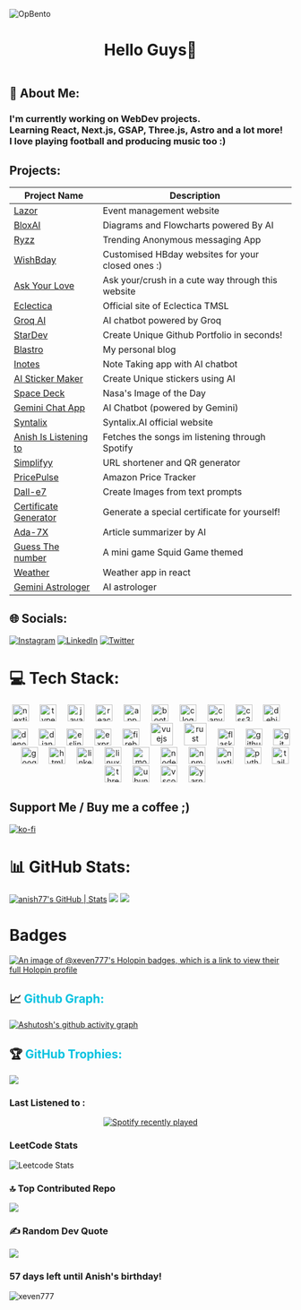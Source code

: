 ![OpBento](https://firebasestorage.googleapis.com/v0/b/smartkaksha-fe32c.appspot.com/o/opbento%2Fxeven777dea58.png?alt=media)

<p><h1 align="center" style="text-decoration: none; cursor: none;">Hello Guys👋<br/></h1>
<!-- <h2 align="center">I am Anish Biswas. Currently pursuing B.TECH in CSE at Techno Main Salt Lake.</h2></p> -->
  
<a href="https://anish7.me"><img src="https://readme-typing-svg.demolab.com?font=Space+Grotesk&size=35&pause=1000&color=16B9F7&width=435&lines=Im+Anish+Biswas+" alt="" /></a>

## 💫 About Me:

### I'm currently working on WebDev projects.<br>Learning React, Next.js, GSAP, Three.js, Astro and a lot more!<br>I love playing football and producing music too :)

## Projects:

| Project Name                                                       | Description                                       |
| ------------------------------------------------------------------ | ------------------------------------------------- |
| [Lazor](https://lazor.vercel.app/)                                 | Event management website                          |
| [BloxAI](https://blox-ai.vercel.app/)                              | Diagrams and Flowcharts powered By AI             |
| [Ryzz](https://ryzz.vercel.app/)                                   | Trending Anonymous messaging App                  |
| [WishBday](https://wishbday.me/)                                   | Customised HBday websites for your closed ones :) |
| [Ask Your Love ](https://github.com/Xeven777/valentine2)           | Ask your/crush in a cute way through this website |
| [Eclectica](https://eclecticatmsl.tech/)                           | Official site of Eclectica TMSL                   |
| [Groq AI](https://groq-ai.vercel.app/)                             | AI chatbot powered by Groq                        |
| [StarDev](https://stardev.vercel.app/)                             | Create Unique Github Portfolio in seconds!        |
| [Blastro](https://blastro.netlify.app/)                            | My personal blog                                  |
| [Inotes](https://inotes-gpt.vercel.app/)                           | Note Taking app with AI chatbot                   |
| [AI Sticker Maker ](https://sticker-gen.vercel.app/)               | Create Unique stickers using AI                   |
| [Space Deck](https://space-deck.netlify.app/)                      | Nasa's Image of the Day                           |
| [Gemini Chat App](https://geminix-pro.vercel.app/)                 | AI Chatbot (powered by Gemini)                    |
| [Syntalix](https://www.syntalixai.in/)                             | Syntalix.AI official website                      |
| [Anish Is Listening to](https://anish-is-listening-to.vercel.app/) | Fetches the songs im listening through Spotify    |
| [Simplifyy](https://simplifyy.vercel.app/)                         | URL shortener and QR generator                    |
| [PricePulse](https://price-trackerx.vercel.app/)                   | Amazon Price Tracker                              |
| [Dall-e7](https://dall-e7.vercel.app/)                             | Create Images from text prompts                   |
| [Certificate Generator](https://certificate-gen.netlify.app/)      | Generate a special certificate for yourself!      |
| [Ada-7X ](https://ada-7x.netlify.app/)                             | Article summarizer by AI                          |
| [Guess The number](https://guess-d-num.netlify.app/)               | A mini game Squid Game themed                     |
| [Weather](https://yo-weather.vercel.app/)                          | Weather app in react                              |
| [Gemini Astrologer](https://gemini-the-astro.vercel.app/)          | AI astrologer                                     |

## 🌐 Socials:

[![Instagram](https://img.shields.io/badge/Instagram-%23E4405F.svg?logo=Instagram&logoColor=white)](https://instagram.com/anish_biswas_7_) [![LinkedIn](https://img.shields.io/badge/LinkedIn-%230077B5.svg?logo=linkedin&logoColor=white)](https://linkedin.com/in/anishbiswas777) [![Twitter](https://img.shields.io/badge/Twitter-%231DA1F2.svg?logo=Twitter&logoColor=white)](https://twitter.com/xevenbiswas)

# 💻 Tech Stack:

<div align="center">
  <img src="https://img.shields.io/badge/Next.js-000000?logo=nextdotjs&logoColor=white&style=for-the-badge" height="30" alt="nextjs logo"  />
  <img width="12" />
  <img src="https://img.shields.io/badge/TypeScript-3178C6?logo=typescript&logoColor=white&style=for-the-badge" height="30" alt="typescript logo"  />
  <img width="12" />
  <img src="https://img.shields.io/badge/JavaScript-F7DF1E?logo=javascript&logoColor=black&style=for-the-badge" height="30" alt="javascript logo"  />
  <img width="12" />
  <img src="https://img.shields.io/badge/React-61DAFB?logo=react&logoColor=black&style=for-the-badge" height="30" alt="react logo"  />
  <img width="12" />
  <img src="https://img.shields.io/badge/Appwrite-F02E65?logo=appwrite&logoColor=white&style=for-the-badge" height="30" alt="appwrite logo"  />
  <img width="12" />
  <img src="https://img.shields.io/badge/Bootstrap-7952B3?logo=bootstrap&logoColor=white&style=for-the-badge" height="30" alt="bootstrap logo"  />
  <img width="12" />
  <img src="https://img.shields.io/badge/C-A8B9CC?logo=c&logoColor=black&style=for-the-badge" height="30" alt="c logo"  />
  <img width="12" />
  <img src="https://img.shields.io/badge/Canva-00C4CC?logo=canva&logoColor=black&style=for-the-badge" height="30" alt="canva logo"  />
  <img width="12" />
  <img src="https://img.shields.io/badge/CSS3-1572B6?logo=css3&logoColor=white&style=for-the-badge" height="30" alt="css3 logo"  />
  <img width="12" />
  <img src="https://img.shields.io/badge/Debian-A81D33?logo=debian&logoColor=white&style=for-the-badge" height="30" alt="debian logo"  />
  <img width="12" />
  <img src="https://img.shields.io/badge/Deno-000000?logo=deno&logoColor=white&style=for-the-badge" height="30" alt="denojs logo"  />
  <img width="12" />
  <img src="https://img.shields.io/badge/Django-092E20?logo=django&logoColor=white&style=for-the-badge" height="30" alt="django logo"  />
  <img width="12" />
  <img src="https://img.shields.io/badge/ESLint-4B32C3?logo=eslint&logoColor=white&style=for-the-badge" height="30" alt="eslint logo"  />
  <img width="12" />
  <img src="https://img.shields.io/badge/Express-000000?logo=express&logoColor=white&style=for-the-badge" height="30" alt="express logo"  />
  <img width="12" />
  <img src="https://img.shields.io/badge/Firebase-FFCA28?logo=firebase&logoColor=black&style=for-the-badge" height="30" alt="firebase logo"  />
  <img width="12" />
  <img src="https://img.shields.io/badge/Vue.js-4FC08D?logo=vuedotjs&logoColor=black&style=for-the-badge" height="40" alt="vuejs logo"  />
  <img width="12" />
  <img src="https://img.shields.io/badge/Rust-000000?logo=rust&logoColor=white&style=for-the-badge" height="40" alt="rust logo"  />
  <img width="12" />
  <img src="https://img.shields.io/badge/Flask-000000?logo=flask&logoColor=white&style=for-the-badge" height="30" alt="flask logo"  />
  <img width="12" />
  <img src="https://img.shields.io/badge/GitHub-181717?logo=github&logoColor=white&style=for-the-badge" height="30" alt="github logo"  />
  <img width="12" />
  <img src="https://img.shields.io/badge/Git-F05032?logo=git&logoColor=white&style=for-the-badge" height="30" alt="git logo"  />
  <img width="12" />
  <img src="https://img.shields.io/badge/Google Cloud-4285F4?logo=googlecloud&logoColor=white&style=for-the-badge" height="30" alt="googlecloud logo"  />
  <img width="12" />
  <img src="https://img.shields.io/badge/HTML5-E34F26?logo=html5&logoColor=white&style=for-the-badge" height="30" alt="html5 logo"  />
  <img width="12" />
  <img src="https://img.shields.io/badge/LinkedIn-0A66C2?logo=linkedin&logoColor=white&style=for-the-badge" height="30" alt="linkedin logo"  />
  <img width="12" />
  <img src="https://img.shields.io/badge/Linux-FCC624?logo=linux&logoColor=black&style=for-the-badge" height="30" alt="linux logo"  />
  <img width="12" />
  <img src="https://img.shields.io/badge/MongoDB-47A248?logo=mongodb&logoColor=white&style=for-the-badge" height="30" alt="mongodb logo"  />
  <img width="12" />
  <img src="https://img.shields.io/badge/Node.js-339933?logo=nodedotjs&logoColor=white&style=for-the-badge" height="30" alt="nodejs logo"  />
  <img width="12" />
  <img src="https://img.shields.io/badge/npm-CB3837?logo=npm&logoColor=white&style=for-the-badge" height="30" alt="npm logo"  />
  <img width="12" />
  <img src="https://img.shields.io/badge/Nuxt.js-00DC82?logo=nuxtdotjs&logoColor=black&style=for-the-badge" height="30" alt="nuxtjs logo"  />
  <img width="12" />
  <img src="https://img.shields.io/badge/Python-3776AB?logo=python&logoColor=white&style=for-the-badge" height="30" alt="python logo"  />
  <img width="12" />
  <img src="https://img.shields.io/badge/Tailwind CSS-06B6D4?logo=tailwindcss&logoColor=black&style=for-the-badge" height="30" alt="tailwindcss logo"  />
  <img width="12" />
  <img src="https://img.shields.io/badge/Three.js-000000?logo=threedotjs&logoColor=white&style=for-the-badge" height="30" alt="threejs logo"  />
  <img width="12" />
  <img src="https://img.shields.io/badge/Ubuntu-E95420?logo=ubuntu&logoColor=white&style=for-the-badge" height="30" alt="ubuntu logo"  />
  <img width="12" />
  <img src="https://img.shields.io/badge/Visual Studio Code-007ACC?logo=visualstudiocode&logoColor=white&style=for-the-badge" height="30" alt="vscode logo"  />
  <img width="12" />
  <img src="https://img.shields.io/badge/Yarn-2C8EBB?logo=yarn&logoColor=white&style=for-the-badge" height="30" alt="yarn logo"  />
</div>

## Support Me / Buy me a coffee ;)

[![ko-fi](https://ko-fi.com/img/githubbutton_sm.svg)](https://ko-fi.com/B0B4160H6Q)

# 📊 GitHub Stats:

[![anish77's GitHub | Stats](https://stats.quine.sh/anish77/github?theme=dark)](https://quine.sh?utm_source=widgets&utm_campaign=anish77)
![](https://github-readme-streak-stats.herokuapp.com/?username=Xeven777&theme=merko&hide_border=false)
![](https://github-readme-stats.vercel.app/api/top-langs/?username=Xeven777&theme=merko&hide_border=false&include_all_commits=true&count_private=true&layout=compact)

# Badges

[![An image of @xeven777's Holopin badges, which is a link to view their full Holopin profile](https://holopin.me/xeven777)](https://holopin.io/@xeven777)

<p><h2 style="text-decoration: none; cursor: none;">📈  <span style="color: #00c2e0">Github Graph:</span></h2></p>

[![Ashutosh's github activity graph](https://github-readme-activity-graph.vercel.app/graph?username=Xeven777&bg_color=02011e&color=ffffff&line=37ff00&point=ffffff&area=true&hide_border=true)](https://github.com/ashutosh00710/github-readme-activity-graph)

<p><h2 style="text-decoration: none; cursor: none;">🏆 <span style="color: #00c2e0">GitHub Trophies:</span></h2></p>

![](https://github-profile-trophy.vercel.app/?username=xeven777&theme=merko&no-frame=false&no-bg=false&margin-w=4)

### Last Listened to :

<div align="center">
  <a href="https://open.spotify.com/user/31vzsladd5jbnxtgtmtnkml45km4">
    <img src="https://spotify-recently-played-readme.vercel.app/api?user=31vzsladd5jbnxtgtmtnkml45km4&count=7&unique=true" alt="Spotify recently played"  />
  </a>
</div>

### LeetCode Stats

![Leetcode Stats](https://leetcard.jacoblin.cool/anishx7?theme=dark&font=montserrat&radius=6)

### 🔝 Top Contributed Repo

![](https://github-contributor-stats.vercel.app/api?username=Xeven777&limit=5&theme=tokyonight&combine_all_yearly_contributions=true)

### ✍️ Random Dev Quote

![](https://quotes-github-readme.vercel.app/api?type=horizontal&theme=dark)

<!-- BIRTHDAY_MESSAGE_START -->
### 57 days left until Anish's birthday!
<!-- BIRTHDAY_MESSAGE_END -->


<p align="left"> <img src="https://komarev.com/ghpvc/?username=Xeven777&label=Profile%20views&color=0e75b6&style=flat" alt="xeven777" /> </p>

